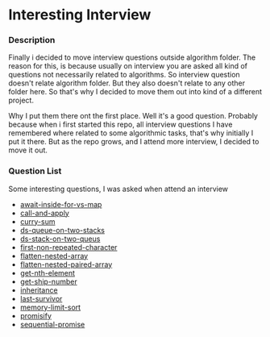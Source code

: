 # Interesting Interview


### Description

Finally i decided to move interview questions outside algorithm folder. The reason for this, is because usually on interview you are asked all kind of questions
not necessarily related to algorithms. So interview question doesn't relate algorithm folder. But they also doesn't relate to any other folder here. So that's why
I decided to move them out into kind of a different project.

Why I put them there ont the first place. Well it's a good question. Probably because when i first started this repo, all interview questions I have remembered
where related to some algorithmic tasks, that's why initially I put it there. But as the repo grows, and I attend more interview, I decided to move it out.

### Question List

Some interesting questions, I was asked when attend an interview

* [await-inside-for-vs-map](https://github.com/dgaydukov/how-to-become-a-senior-js-developer/blob/master/interview/js/await-inside-for-vs-map.js)
* [call-and-apply](https://github.com/dgaydukov/how-to-become-a-senior-js-developer/blob/master/interview/js/call-and-apply.js)
* [curry-sum](https://github.com/dgaydukov/how-to-become-a-senior-js-developer/blob/master/interview/js/curry-sum.js)
* [ds-queue-on-two-stacks](https://github.com/dgaydukov/how-to-become-a-senior-js-developer/blob/master/interview/js/ds-queue-on-two-stacks.js)
* [ds-stack-on-two-queus](https://github.com/dgaydukov/how-to-become-a-senior-js-developer/blob/master/interview/js/ds-stack-on-two-queus.js)
* [first-non-repeated-character](https://github.com/dgaydukov/how-to-become-a-senior-js-developer/blob/master/interview/js/first-non-repeated-character.js)
* [flatten-nested-array](https://github.com/dgaydukov/how-to-become-a-senior-js-developer/blob/master/interview/js/flatten-nested-array.js)
* [flatten-nested-paired-array](https://github.com/dgaydukov/how-to-become-a-senior-js-developer/blob/master/interview/js/flatten-nested-paired-array.js)
* [get-nth-element](https://github.com/dgaydukov/how-to-become-a-senior-js-developer/blob/master/interview/js/get-nth-element.js)
* [get-ship-number](https://github.com/dgaydukov/how-to-become-a-senior-js-developer/blob/master/interview/js/get-ship-number.js)
* [inheritance](https://github.com/dgaydukov/how-to-become-a-senior-js-developer/blob/master/interview/js/inheritance.js)
* [last-survivor](https://github.com/dgaydukov/how-to-become-a-senior-js-developer/blob/master/interview/js/last-survivor.js)
* [memory-limit-sort](https://github.com/dgaydukov/how-to-become-a-senior-js-developer/blob/master/interview/js/memory-limit-sort.js)
* [promisify](https://github.com/dgaydukov/how-to-become-a-senior-js-developer/blob/master/interview/js/promisify.js)
* [sequential-promise](https://github.com/dgaydukov/how-to-become-a-senior-js-developer/blob/master/interview/js/sequential-promise.js)